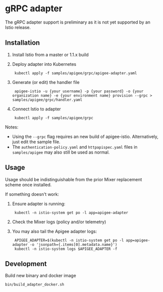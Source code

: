 # gRPC adapter

The gRPC adapter support is preliminary as it is not yet supported by an Istio release. 

## Installation

1. Install Istio from a master or 1.1.x build

2. Deploy adapter into Kubernetes

        kubectl apply -f samples/apigee/grpc/apigee-adapter.yaml

3. Generate (or edit) the handler file

        apigee-istio -u {your username} -p {your password} -o {your organization name} -e {your environment name} provision --grpc > samples/apigee/grpc/handler.yaml

4. Connect Istio to adapter

        kubectl apply -f samples/apigee/grpc


Notes:

* Using the `--grpc` flag requires an new build of apigee-istio. Alternatively, just edit the sample file. 
* The `authentication-policy.yaml` and `httpapispec.yaml` files in `samples/apigee` may also still 
be used as normal.


## Usage

Usage should be indistinguishable from the prior Mixer replacement scheme once installed. 

If something doesn't work:

1. Ensure adapter is running:

        kubectl -n istio-system get po -l app=apigee-adapter
	
2. Check the Mixer logs (policy and/or telemetry)

3. You may also tail the Apigee adapter logs:

        APIGEE_ADAPTER=$(kubectl -n istio-system get po -l app=apigee-adapter -o 'jsonpath={.items[0].metadata.name}')
        kubectl -n istio-system logs $APIGEE_ADAPTER -f



## Development

Build new binary and docker image

    bin/build_adapter_docker.sh
